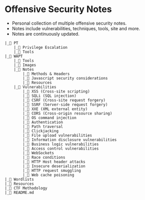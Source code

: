 # Offensive Security Notes

- Personal collection of multiple offensive security notes. 
- Notes include vulnerabilities, techniques, tools, site and more. 
- Notes are continuously updated.

```
|_📂 PT
    |_📄 Privilege Escalation
    |_📄 Tools
|_📂 WAPT
    |_📂 Tools
    |_📂 Images
    |_📂 Notes
        |_📄 Methods & Headers
        |_📄 Javascript security considerations
        |_📄 Resources
    |_📂 Vulnerabilities
        |_📄 XSS (Cross-site scripting)
        |_📄 SQLi (SQL injection)
        |_📄 CSRF (Cross-site request forgery)
        |_📄 SSRF (Server-side request forgery)
        |_📄 XXE (XML external entity)
        |_📄 CORS (Cross-origin resource sharing)
        |_📄 OS command injection
        |_📄 Authentication
        |_📄 Path traversal
        |_📄 Clickjacking
        |_📄 File upload vulnerabilities
        |_📄 Information disclosure vulnerabilities
        |_📄 Business logic vulnerabilities
        |_📄 Access control vulnerabilities
        |_📄 WebSockets
        |_📄 Race conditions
        |_📄 HTTP Host header attacks
        |_📄 Insecure deserialization
        |_📄 HTTP request smuggling
        |_📄 Web cache poisoning
|_📂 Wordlists
|_📂 Resources
|_📂 CTF Methodology
|_📄 README.md
```
